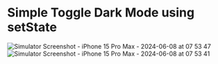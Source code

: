 # Simple Toggle Dark Mode using setState
![Simulator Screenshot - iPhone 15 Pro Max - 2024-06-08 at 07 53 47](https://github.com/tomasbaran/toggle_dark_mode/assets/25743901/daf05d79-2e89-44d4-99b4-24ca56f02fda)
![Simulator Screenshot - iPhone 15 Pro Max - 2024-06-08 at 07 53 41](https://github.com/tomasbaran/toggle_dark_mode/assets/25743901/c04c9f2f-cc54-4fee-87d6-3051a585a06e)

